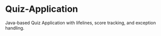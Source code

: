 # Quiz-Application
Java-based Quiz Application with lifelines, score tracking, and exception handling.
